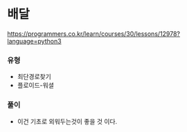# 배달
https://programmers.co.kr/learn/courses/30/lessons/12978?language=python3

### 유형
- 최단경로찾기
- 플로이드-워셜

### 풀이
- 이건 기초로 외워두는것이 좋을 것 이다.

